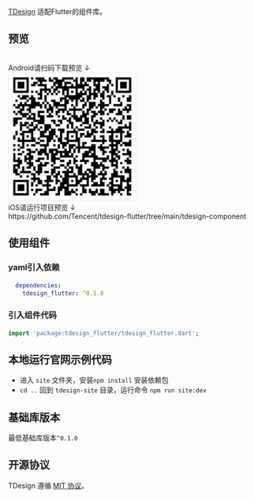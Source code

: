 
[TDesign](https://github.com/Tencent/tdesign) 适配Flutter的组件库。

## 预览

<br/>
Android请扫码下载预览 ↓
<br/>
<img width="260" src="site/public/assets/qrcode/apk_qrcode.png" />
<br/>
iOS请运行项目预览 ↓
<br/>
https://github.com/Tencent/tdesign-flutter/tree/main/tdesign-component

## 使用组件

### yaml引入依赖

```yaml
  dependencies:
    tdesign_flutter: ^0.1.0
```


### 引入组件代码

```dart
import 'package:tdesign_flutter/tdesign_flutter.dart';
```

## 本地运行官网示例代码

- 进入 `site` 文件夹，安装`npm install` 安装依赖包 
- `cd ..` 回到 `tdesign-site` 目录，运行命令 `npm run site:dev` 

## 基础库版本

最低基础库版本`^0.1.0`

## 开源协议

TDesign 遵循 [MIT 协议](https://github.com/Tencent/tdesign-flutter/blob/main/tdesign-component/LICENSE)。
